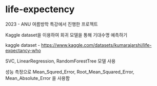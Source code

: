 # life-expectency

2023 - ANU 여름방학 특강에서 진행한 프로젝트

Kaggle dataset을 이용하여 회귀 모델을 통해 기대수명 예측하기

kaggle dataset - https://www.kaggle.com/datasets/kumarajarshi/life-expectancy-who

SVC, LinearRegression, RandomForestTree 모델 사용

성능 측정으로 Mean_Squred_Error, Root_Mean_Squared_Error, Mean_Absolute_Error 을 사용함
